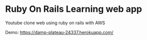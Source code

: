 # Ruby On Rails Learning web app
Youtube clone web using ruby on rails with AWS

Demo: https://damp-plateau-24337.herokuapp.com/
